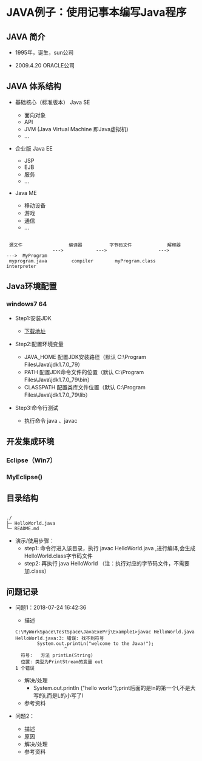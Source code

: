 # JAVA例子：使用记事本编写Java程序

## JAVA 简介

+ 1995年，诞生，sun公司

+ 2009.4.20  ORACLE公司

## JAVA 体系结构

+ 基础核心（标准版本） Java SE 
    + 面向对象
    + API
    + JVM (Java Virtual Machine 即Java虚拟机)
    + ...

+ 企业版 Java EE 
    + JSP
    + EJB
    + 服务
    + ...

+ Java ME 
    + 移动设备
    + 游戏
    + 通信
    + ...

~~~

 源文件                 编译器          字节码文件             解释器
                 --->            --->                   --->                --->  MyProgram 
 myprogram.java         compiler        myProgram.class       interpreter

~~~



## Java环境配置

### windows7 64

+ Step1:安装JDK
    + [下载地址](http://www.oracle.com/technetwork/java/javase/downloads/index.html)

+ Step2:配置环境变量
    + JAVA_HOME      配置JDK安装路径（默认 C:\Program Files\Java\jdk1.7.0_79）
    + PATH           配置JDK命令文件的位置（默认 C:\Program Files\Java\jdk1.7.0_79\bin）
    + CLASSPATH      配置类库文件位置（默认 C:\Program Files\Java\jdk1.7.0_79\lib）

+ Step3:命令行测试
    + 执行命令 java 、javac

## 开发集成环境

### Eclipse（Win7）

### MyEclipse()

## 目录结构

~~~

./
├─ HelloWorld.java
└─ README.md

~~~

+ 演示/使用步骤：
    + step1: 命令行进入该目录，执行 javac HelloWorld.java ,进行编译,会生成 HelloWorld.class字节码文件
    + step2: 再执行 java HelloWorld （注：执行对应的字节码文件，不需要加.class）

## 问题记录

+ 问题1：2018-07-24 16:42:36
    + 描述
    ~~~
    C:\MyWorkSpace\TestSpace\JavaExePrj\Example1>javac HelloWorld.java
    HelloWorld.java:3: 错误: 找不到符号
            System.out.printLn("welcome to the Java!");
                      ^
      符号:   方法 printLn(String)
      位置: 类型为PrintStream的变量 out
    1 个错误
    ~~~
    + 解决/处理
        + System.out.println ("hello world");print后面的是ln的第一个l,不是大写的i,而是L的小写了l
    + 参考资料



+ 问题2：
    + 描述
    + 原因
    + 解决/处理
    + 参考资料